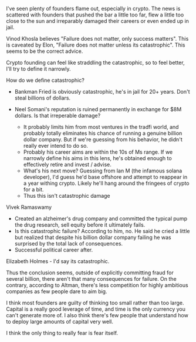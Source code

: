 I've seen plenty of founders flame out, especially in crypto. The news is scattered with founders that pushed the bar a little too far, flew a little too close to the sun and irreparably damaged their careers or even ended up in jail.

Vinod Khosla believes "Failure does not matter, only success matters". This is caveated by Elon, "Failure does not matter unless its catastrophic". This seems to be the correct advice. 

Crypto founding can feel like straddling the catastrophic, so to feel better, I'll try to define it narrowly.

How do we define catastrophic?

- Bankman Fried is obviously catastrophic, he's in jail for 20+ years. Don't steal billions of dollars.
- Neel Somani's reputation is ruined permanently in exchange for $8M dollars. Is that irreperable damage?

  - It probably limits him from most ventures in the tradfi world, and probably totally eliminates his chance of running a genuine billion dollar company. But if we're guessing from his behavior, he didn't really ever intend to do so. 
  - Probably his career aims are within the 10s of Ms range. If we narrowly define his aims in this lens, he's obtained enough to effectively retire and invest / advise.
  - What's his next move? Guessing from Ian M (the infamous solana developer), I'd guess he'd base offshore and attempt to reappear in a year withing crypto. Likely he'll hang around the fringees of crypto for a bit.
  - Thus this isn't catastrophic damage

Vivek Ramaswamy
  - Created an alzheimer's drug company and committed the typical pump the drug research, sell equity before it ultimately fails.
  - Is this catastrophic failure? According to him, no. He said he cried a little but realized that despite his billion dollar company failing he was surprised by the total lack of consequences.
  - Successful political career after.

Elizabeth Holmes
      - I'd say its catastrophic.


Thus the conclusion seems, outside of explicitly committing fraud for several billion, there aren't that many consequences for failure. On the contrary, according to Altman, there's less competition for highly ambitious companies as few people dare to aim big.

I think most founders are guilty of thinking too small rather than too large. Capital is a really good leverage of time, and time is the only currency you can't generate more of. I also think there's few people that understand how to deploy large amounts of capital very well.

I think the only thing to really fear is fear itself. 

